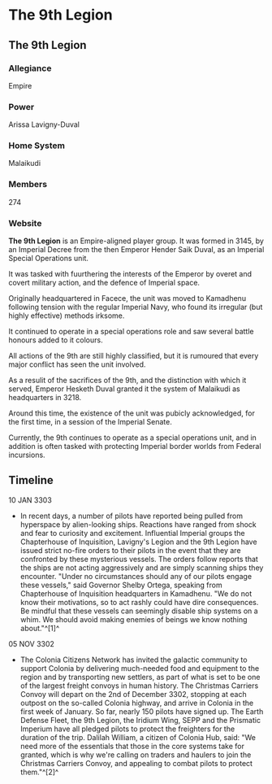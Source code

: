 # The 9th Legion
## The 9th Legion

		

### Allegiance

Empire

### Power

Arissa Lavigny-Duval

### Home System

Malaikudi

### Members

274

### Website

**The 9th Legion** is an Empire-aligned player group. It was formed in 3145, by an Imperial Decree from the then Emperor Hender Saik Duval, as an Imperial Special Operations unit.

It was tasked with fuurthering the interests of the Emperor by overet and covert military action, and the defence of Imperial space.

Originally headquartered in Facece, the unit was moved to Kamadhenu following tension with the regular Imperial Navy, who found its irregular (but highly effective) methods irksome.

It continued to operate in a special operations role and saw several battle honours added to it colours.

All actions of the 9th are still highly classified, but it is rumoured that every major conflict has seen the unit involved.

As a resulit of the sacrifices of the 9th, and the distinction with which it served, Emperor Hesketh Duval granted it the system of Malaikudi as headquarters in 3218.

Around this time, the existence of the unit was pubicly acknowledged, for the first time, in a session of the Imperial Senate.

Currently, the 9th continues to operate as a special operations unit, and in addition is often tasked with protecting Imperial border worlds from Federal incursions.

## Timeline

10 JAN 3303

- In recent days, a number of pilots have reported being pulled from hyperspace by alien-looking ships. Reactions have ranged from shock and fear to curiosity and excitement. Influential Imperial groups the Chapterhouse of Inquisition, Lavigny's Legion and the 9th Legion have issued strict no-fire orders to their pilots in the event that they are confronted by these mysterious vessels. The orders follow reports that the ships are not acting aggressively and are simply scanning ships they encounter. "Under no circumstances should any of our pilots engage these vessels," said Governor Shelby Ortega, speaking from Chapterhouse of Inquisition headquarters in Kamadhenu. "We do not know their motivations, so to act rashly could have dire consequences. Be mindful that these vessels can seemingly disable ship systems on a whim. We should avoid making enemies of beings we know nothing about."^[1]^

05 NOV 3302

- The Colonia Citizens Network has invited the galactic community to support Colonia by delivering much-needed food and equipment to the region and by transporting new settlers, as part of what is set to be one of the largest freight convoys in human history. The Christmas Carriers Convoy will depart on the 2nd of December 3302, stopping at each outpost on the so-called Colonia highway, and arrive in Colonia in the first week of January. So far, nearly 150 pilots have signed up. The Earth Defense Fleet, the 9th Legion, the Iridium Wing, SEPP and the Prismatic Imperium have all pledged pilots to protect the freighters for the duration of the trip. Dalilah William, a citizen of Colonia Hub, said: "We need more of the essentials that those in the core systems take for granted, which is why we're calling on traders and haulers to join the Christmas Carriers Convoy, and appealing to combat pilots to protect them."^[2]^